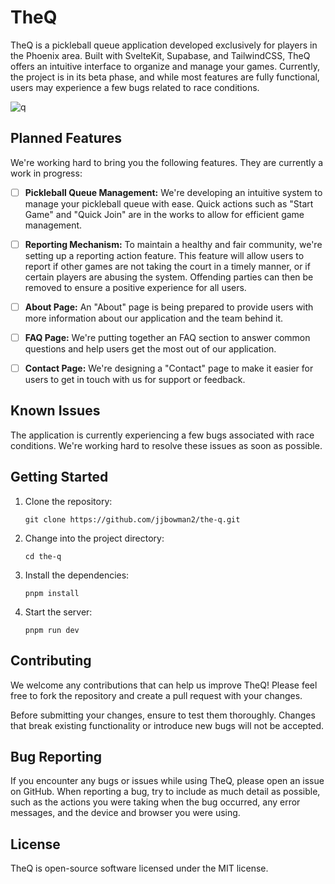 # TheQ

TheQ is a pickleball queue application developed exclusively for players in the Phoenix area. Built with SvelteKit, Supabase, and TailwindCSS, TheQ offers an intuitive interface to organize and manage your games. Currently, the project is in its beta phase, and while most features are fully functional, users may experience a few bugs related to race conditions.

![q](https://github.com/jjbowman2/the-q/assets/22969728/04a0d2cf-a6ec-4408-970a-a9a46ffe2ed9)

## Planned Features

We're working hard to bring you the following features. They are currently a work in progress:

- [ ] **Pickleball Queue Management:** We're developing an intuitive system to manage your pickleball queue with ease. Quick actions such as "Start Game" and "Quick Join" are in the works to allow for efficient game management.

- [ ] **Reporting Mechanism:** To maintain a healthy and fair community, we're setting up a reporting action feature. This feature will allow users to report if other games are not taking the court in a timely manner, or if certain players are abusing the system. Offending parties can then be removed to ensure a positive experience for all users.

- [ ] **About Page:** An "About" page is being prepared to provide users with more information about our application and the team behind it.

- [ ] **FAQ Page:** We're putting together an FAQ section to answer common questions and help users get the most out of our application.

- [ ] **Contact Page:** We're designing a "Contact" page to make it easier for users to get in touch with us for support or feedback.

## Known Issues

The application is currently experiencing a few bugs associated with race conditions. We're working hard to resolve these issues as soon as possible.

## Getting Started

1. Clone the repository:
    ```
    git clone https://github.com/jjbowman2/the-q.git
    ```
2. Change into the project directory:
    ```
    cd the-q
    ```
3. Install the dependencies:
    ```
    pnpm install
    ```
4. Start the server:
    ```
    pnpm run dev
    ```

## Contributing

We welcome any contributions that can help us improve TheQ! Please feel free to fork the repository and create a pull request with your changes.

Before submitting your changes, ensure to test them thoroughly. Changes that break existing functionality or introduce new bugs will not be accepted.

## Bug Reporting

If you encounter any bugs or issues while using TheQ, please open an issue on GitHub. When reporting a bug, try to include as much detail as possible, such as the actions you were taking when the bug occurred, any error messages, and the device and browser you were using.

## License

TheQ is open-source software licensed under the MIT license.
